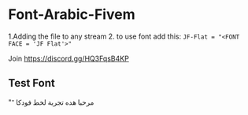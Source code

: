 # Font-Arabic-Fivem
1.Adding the file to any stream
2. to use font add this:
`JF-Flat = "<FONT FACE = 'JF Flat'>"`

Join https://discord.gg/HQ3FqsB4KP

## Test Font ##
"<FONT FACE = 'JF Flat'>"
 مرحبا هده تجربة لخط فودكا

